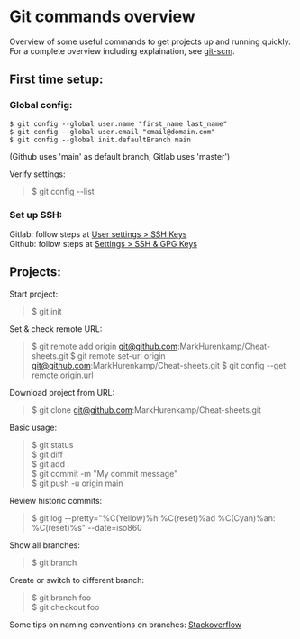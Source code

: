 # Git commands overview

Overview of some useful commands to get projects up and running quickly.<br>
For a complete overview including explaination, see [git-scm](https://git-scm.com/doc).

## First time setup:

### Global config:
```
$ git config --global user.name "first_name last_name"
$ git config --global user.email "email@domain.com"
$ git config --global init.defaultBranch main
```
(Github uses 'main' as default branch, Gitlab uses 'master')

Verify settings:
> $ git config --list

### Set up SSH:
Gitlab: follow steps at [User settings > SSH Keys](https://gitlab.com/-/profile/keys)<br>
Github: follow steps at [Settings > SSH & GPG Keys](https://github.com/settings/keys)

## Projects:

Start project:
> \$ git init

Set & check remote URL:
> \$ git remote add origin git@github.com:MarkHurenkamp/Cheat-sheets.git
> \$ git remote set-url origin git@github.com:MarkHurenkamp/Cheat-sheets.git
> \$ git config --get remote.origin.url

Download project from URL:
> \$ git clone git@github.com:MarkHurenkamp/Cheat-sheets.git<br>

Basic usage:
> \$ git status<br>
> \$ git diff<br>
> \$ git add .<br>
> \$ git commit -m "My commit message"<br>
> \$ git push -u origin main <br>

Review historic commits:
> \$ git log --pretty="%C(Yellow)%h %C(reset)%ad %C(Cyan)%an: %C(reset)%s" --date=iso860

Show all branches:
> \$ git branch

Create or switch to different branch:
> \$ git branch foo<br>
> \$ git checkout foo<br>

Some tips on naming conventions on branches:
[Stackoverflow](https://stackoverflow.com/questions/273695/what-are-some-examples-of-commonly-used-practices-for-naming-git-branches)


